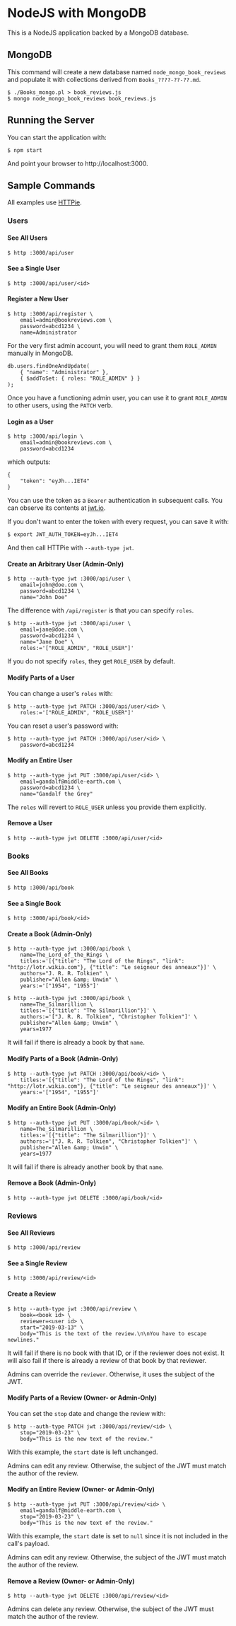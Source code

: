# NodeJS with MongoDB

This is a NodeJS application backed by a MongoDB database.

## MongoDB

This command will create a new database named `node_mongo_book_reviews` and
populate it with collections derived from `Books_????-??-??.md`.

    $ ./Books_mongo.pl > book_reviews.js
    $ mongo node_mongo_book_reviews book_reviews.js

## Running the Server

You can start the application with:

    $ npm start

And point your browser to http://localhost:3000.

## Sample Commands

All examples use [HTTPie](https://httpie.org/).

### Users

#### See All Users

    $ http :3000/api/user

#### See a Single User

    $ http :3000/api/user/<id>

#### Register a New User

    $ http :3000/api/register \
        email=admin@bookreviews.com \
        password=abcd1234 \
        name=Administrator

For the very first admin account, you will need to grant them `ROLE_ADMIN`
manually in MongoDB.

    db.users.findOneAndUpdate(
        { "name": "Administrator" },
        { $addToSet: { roles: "ROLE_ADMIN" } }
    );

Once you have a functioning admin user, you can use it to grant `ROLE_ADMIN` to
other users, using the `PATCH` verb.

#### Login as a User

    $ http :3000/api/login \
        email=admin@bookreviews.com \
        password=abcd1234

which outputs:

    {
        "token": "eyJh...IET4"
    }

You can use the token as a `Bearer` authentication in subsequent calls.  You can
observe its contents at [jwt.io](https://jwt.io/).

If you don't want to enter the token with every request, you can save it with:

    $ export JWT_AUTH_TOKEN=eyJh...IET4

And then call HTTPie with `--auth-type jwt`.

#### Create an Arbitrary User (Admin-Only)

    $ http --auth-type jwt :3000/api/user \
        email=john@doe.com \
        password=abcd1234 \
        name="John Doe"

The difference with `/api/register` is that you can specify `roles`.

    $ http --auth-type jwt :3000/api/user \
        email=jane@doe.com \
        password=abcd1234 \
        name="Jane Doe" \
        roles:='["ROLE_ADMIN", "ROLE_USER"]'

If you do not specify `roles`, they get `ROLE_USER` by default.

#### Modify Parts of a User

You can change a user's `roles` with:

    $ http --auth-type jwt PATCH :3000/api/user/<id> \
        roles:='["ROLE_ADMIN", "ROLE_USER"]'

You can reset a user's password with:

    $ http --auth-type jwt PATCH :3000/api/user/<id> \
        password=abcd1234

#### Modify an Entire User

    $ http --auth-type jwt PUT :3000/api/user/<id> \
        email=gandalf@middle-earth.com \
        password=abcd1234 \
        name="Gandalf the Grey"

The `roles` will revert to `ROLE_USER` unless you provide them explicitly.

#### Remove a User

    $ http --auth-type jwt DELETE :3000/api/user/<id>

### Books

#### See All Books

    $ http :3000/api/book

#### See a Single Book

    $ http :3000/api/book/<id>

#### Create a Book (Admin-Only)

    $ http --auth-type jwt :3000/api/book \
        name=The_Lord_of_the_Rings \
        titles:='[{"title": "The Lord of the Rings", "link": "http://lotr.wikia.com"}, {"title": "Le seigneur des anneaux"}]' \
        authors="J. R. R. Tolkien" \
        publisher="Allen &amp; Unwin" \
        years:='["1954", "1955"]'

    $ http --auth-type jwt :3000/api/book \
        name=The_Silmarillion \
        titles:='[{"title": "The Silmarillion"}]' \
        authors:='["J. R. R. Tolkien", "Christopher Tolkien"]' \
        publisher="Allen &amp; Unwin" \
        years=1977

It will fail if there is already a book by that `name`.

#### Modify Parts of a Book (Admin-Only)

    $ http --auth-type jwt PATCH :3000/api/book/<id> \
        titles:='[{"title": "The Lord of the Rings", "link": "http://lotr.wikia.com"}, {"title": "Le seigneur des anneaux"}]' \
        years:='["1954", "1955"]'

#### Modify an Entire Book (Admin-Only)

    $ http --auth-type jwt PUT :3000/api/book/<id> \
        name=The_Silmarillion \
        titles:='[{"title": "The Silmarillion"}]' \
        authors:='["J. R. R. Tolkien", "Christopher Tolkien"]' \
        publisher="Allen &amp; Unwin" \
        years=1977

It will fail if there is already another book by that `name`.

#### Remove a Book (Admin-Only)

    $ http --auth-type jwt DELETE :3000/api/book/<id>

### Reviews

#### See All Reviews

    $ http :3000/api/review

#### See a Single Review

    $ http :3000/api/review/<id>

#### Create a Review

    $ http --auth-type jwt :3000/api/review \
        book=<book id> \
        reviewer=<user id> \
        start="2019-03-13" \
        body="This is the text of the review.\n\nYou have to escape newlines."

It will fail if there is no book with that ID, or if the reviewer does not
exist.  It will also fail if there is already a review of that book by that
reviewer.

Admins can override the `reviewer`.  Otherwise, it uses the subject of the JWT.

#### Modify Parts of a Review (Owner- or Admin-Only)

You can set the `stop` date and change the review with:

    $ http --auth-type PATCH jwt :3000/api/review/<id> \
        stop="2019-03-23" \
        body="This is the new text of the review."

With this example, the `start` date is left unchanged.

Admins can edit any review.  Otherwise, the subject of the JWT must match the
author of the review.

#### Modify an Entire Review (Owner- or Admin-Only)

    $ http --auth-type jwt PUT :3000/api/review/<id> \
        email=gandalf@middle-earth.com \
        stop="2019-03-23" \
        body="This is the new text of the review."

With this example, the `start` date is set to `null` since it is not included in
the call's payload.

Admins can edit any review.  Otherwise, the subject of the JWT must match the
author of the review.

#### Remove a Review (Owner- or Admin-Only)

    $ http --auth-type jwt DELETE :3000/api/review/<id>

Admins can delete any review.  Otherwise, the subject of the JWT must match the
author of the review.
